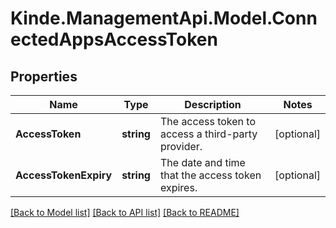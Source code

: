 # Kinde.ManagementApi.Model.ConnectedAppsAccessToken

## Properties

Name | Type | Description | Notes
------------ | ------------- | ------------- | -------------
**AccessToken** | **string** | The access token to access a third-party provider. | [optional] 
**AccessTokenExpiry** | **string** | The date and time that the access token expires. | [optional] 

[[Back to Model list]](../README.md#documentation-for-models) [[Back to API list]](../README.md#documentation-for-api-endpoints) [[Back to README]](../README.md)

